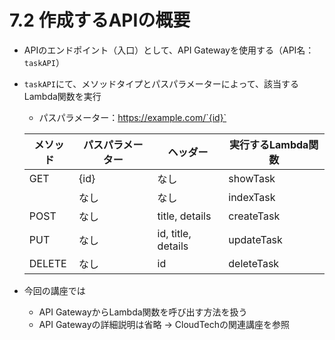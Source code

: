 # 7.2 作成するAPIの概要
- APIのエンドポイント（入口）として、API Gatewayを使用する（API名：`taskAPI`）
- `taskAPI`にて、メソッドタイプとパスパラメーターによって、該当するLambda関数を実行
    - パスパラメーター：https://example.com/`{id}`

    | メソッド | パスパラメーター | ヘッダー | 実行するLambda関数 |
    | --- | --- | --- | --- |
    | GET | {id} | なし | showTask |
    |  | なし | なし | indexTask |
    | POST | なし | title, details | createTask |
    | PUT | なし | id, title, details | updateTask |
    | DELETE | なし | id | deleteTask |
- 今回の講座では
    - API GatewayからLambda関数を呼び出す方法を扱う
    - API Gatewayの詳細説明は省略 → CloudTechの関連講座を参照